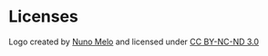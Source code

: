 # Licenses

Logo created by [Nuno Melo](www.behance.net/nunomelo) and licensed under [CC BY-NC-ND 3.0](http://creativecommons.org/licenses/by-nc-nd/3.0/legalcode)
